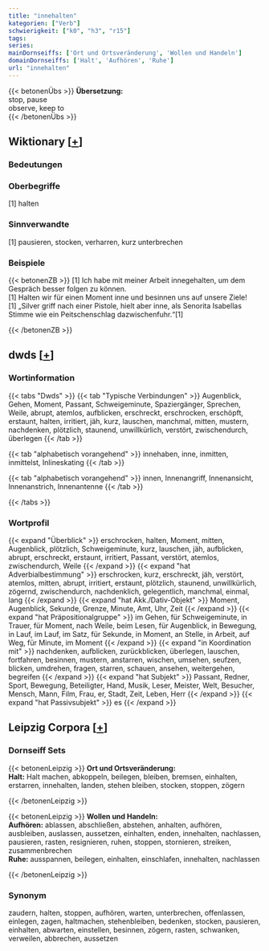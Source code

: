 ```yaml
---
title: "innehalten"
kategorien: ["Verb"]
schwierigkeit: ["k0", "h3", "r15"]
tags:
series:
mainDornseiffs: ['Ort und Ortsveränderung', 'Wollen und Handeln']
domainDornseiffs: ['Halt', 'Aufhören', 'Ruhe']
url: "innehalten"
---
```


{{< betonenÜbs >}}
**Übersetzung:**  
stop, pause  
observe, keep to  
{{< /betonenÜbs >}}

## Wiktionary [[+](https://de.wiktionary.org/wiki/innehalten)]

### Bedeutungen

### Oberbegriffe
[1] halten  

### Sinnverwandte
[1] pausieren, stocken, verharren, kurz unterbrechen  

### Beispiele
{{< betonenZB >}}
[1] Ich habe mit meiner Arbeit innegehalten, um dem Gespräch besser folgen zu können.  
[1] Halten wir für einen Moment inne und besinnen uns auf unsere Ziele!  
[1] „Silver griff nach einer Pistole, hielt aber inne, als Senorita Isabellas Stimme wie ein Peitschenschlag dazwischenfuhr.“[1]  

{{< /betonenZB >}}


## dwds [[+](https://www.dwds.de/wb/innehalten)]

### Wortinformation
{{< tabs "Dwds" >}}
{{< tab "Typische Verbindungen" >}}
Augenblick, Gehen, Moment, Passant, Schweigeminute, Spaziergänger, Sprechen, Weile, abrupt, atemlos, aufblicken, erschreckt, erschrocken, erschöpft, erstaunt, halten, irritiert, jäh, kurz, lauschen, manchmal, mitten, mustern, nachdenken, plötzlich, staunend, unwillkürlich, verstört, zwischendurch, überlegen
{{< /tab >}}

{{< tab "alphabetisch vorangehend" >}}
innehaben, inne, inmitten, inmittelst, Inlineskating
{{< /tab >}}

{{< tab "alphabetisch vorangehend" >}}
innen, Innenangriff, Innenansicht, Innenanstrich, Innenantenne
{{< /tab >}}

{{< /tabs >}}

### Wortprofil
{{< expand "Überblick" >}} erschrocken, halten, Moment, mitten, Augenblick, plötzlich, Schweigeminute, kurz, lauschen, jäh, aufblicken, abrupt, erschreckt, erstaunt, irritiert, Passant, verstört, atemlos, zwischendurch, Weile {{< /expand >}}
{{< expand "hat Adverbialbestimmung" >}} erschrocken, kurz, erschreckt, jäh, verstört, atemlos, mitten, abrupt, irritiert, erstaunt, plötzlich, staunend, unwillkürlich, zögernd, zwischendurch, nachdenklich, gelegentlich, manchmal, einmal, lang {{< /expand >}}
{{< expand "hat Akk./Dativ-Objekt" >}} Moment, Augenblick, Sekunde, Grenze, Minute, Amt, Uhr, Zeit {{< /expand >}}
{{< expand "hat Präpositionalgruppe" >}} im Gehen, für Schweigeminute, in Trauer, für Moment, nach Weile, beim Lesen, für Augenblick, in Bewegung, in Lauf, im Lauf, im Satz, für Sekunde, in Moment, an Stelle, in Arbeit, auf Weg, für Minute, im Moment {{< /expand >}}
{{< expand "in Koordination mit" >}} nachdenken, aufblicken, zurückblicken, überlegen, lauschen, fortfahren, besinnen, mustern, anstarren, wischen, umsehen, seufzen, blicken, umdrehen, fragen, starren, schauen, ansehen, weitergehen, begreifen {{< /expand >}}
{{< expand "hat Subjekt" >}} Passant, Redner, Sport, Bewegung, Beteiligter, Hand, Musik, Leser, Meister, Welt, Besucher, Mensch, Mann, Film, Frau, er, Stadt, Zeit, Leben, Herr {{< /expand >}}
{{< expand "hat Passivsubjekt" >}} es {{< /expand >}}

## Leipzig Corpora [[+](https://corpora.uni-leipzig.de/en/res?word=innehalten&corpusId=deu_newscrawl-public_2018)]

### Dornseiff Sets
{{< betonenLeipzig >}}
**Ort und Ortsveränderung:**  
**Halt:** Halt machen, abkoppeln, beilegen, bleiben, bremsen, einhalten, erstarren, innehalten, landen, stehen bleiben, stocken, stoppen, zögern  

{{< /betonenLeipzig >}}


{{< betonenLeipzig >}}
**Wollen und Handeln:**  
**Aufhören:** ablassen, abschließen, abstehen, anhalten, aufhören, ausbleiben, auslassen, aussetzen, einhalten, enden, innehalten, nachlassen, pausieren, rasten, resignieren, ruhen, stoppen, stornieren, streiken, zusammenbrechen  
**Ruhe:** ausspannen, beilegen, einhalten, einschlafen, innehalten, nachlassen  

{{< /betonenLeipzig >}}

### Synonym
zaudern, halten, stoppen, aufhören, warten, unterbrechen, offenlassen, einlegen, zagen, haltmachen, stehenbleiben, bedenken, stocken, pausieren, einhalten, abwarten, einstellen, besinnen, zögern, rasten, schwanken, verweilen, abbrechen, aussetzen

